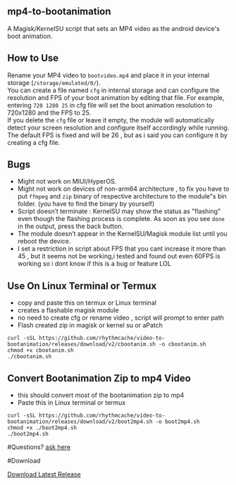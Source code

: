 ## mp4-to-bootanimation
A Magisk/KernelSU script that sets an MP4 video as the android device's boot animation.

## How to Use
Rename your MP4 video to `bootvideo.mp4` and place it in your internal storage (`/storage/emulated/0/`).  
You can create a file named `cfg` in internal storage and can configure the resolution and FPS of your boot animation by editing that file.
For example, entering `720 1280 25` in cfg file will set the boot animation resolution to 720x1280 and the FPS to 25.  
If you delete the `cfg` file or leave it empty, the module will automatically detect your screen resolution and configure itself accordingly while running. The default FPS is fixed and will be 26 , but as i said you can configure it by creating a cfg file.

## Bugs
- Might not work on MIUI/HyperOS.
- Might not work on devices of non-arm64 architecture , to fix you have to put `ffmpeg` and `zip` binary of respective architecture to the module"s bin folder. (you have to find the binary by yourself)
- Script doesn’t terminate : KernelSU may show the status as "flashing" even though the flashing process is complete. As soon as you see `done` in the output, press the back button.
- The module doesn’t appear in the KernelSU/Magisk module list until you reboot the device.
- I set a restriction in script about FPS that you cant increase it more than 45 , but it seems not be working,i tested and found out even 60FPS is working so i dont know if this is a bug or feature LOL


## Use On Linux Terminal or Termux
- copy and paste this on termux or Linux terminal
- creates a flashable magisk module
- no need to create cfg or rename video , script will prompt to enter path 
- Flash created zip in magisk or kernel su or aPatch
```
curl -sSL https://github.com/rhythmcache/video-to-bootanimation/releases/download/v2/cbootanim.sh -o cbootanim.sh
chmod +x cbootanim.sh
./cbootanim.sh
```

## Convert Bootanimation Zip to mp4 Video
- this should convert most of the bootanimation zip to mp4
- Paste this in Linux terminal or termux

```
curl -sSL https://github.com/rhythmcache/video-to-bootanimation/releases/download/v2/boot2mp4.sh -o boot2mp4.sh
chmod +x ./boot2mp4.sh
./boot2mp4.sh
```




#Questions?
[ask here](https://t.me/ximistuffschat)


#Download

[Download Latest Release](https://github.com/rhythmcache/video-to-bootanimation/releases/download/v2/video-to-bootanimation-main.zip)
